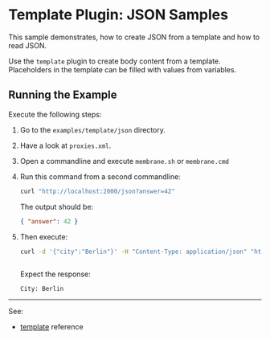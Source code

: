 # Template Plugin: JSON Samples 

This sample demonstrates, how to create JSON from a template and how to read JSON.

Use the `template` plugin to create body content from a template. Placeholders in the template can be filled with values from variables. 

## Running the Example

Execute the following steps:

1. Go to the `examples/template/json` directory.

2. Have a look at `proxies.xml`.

2. Open a commandline and execute `membrane.sh` or `membrane.cmd` 

3. Run this command from a second commandline: 

   ```bash
   curl "http://localhost:2000/json?answer=42"
   ```

   The output should be:

   ```json
   { "answer": 42 }
   ```

4. Then execute:

   ```bash
   curl -d '{"city":"Berlin"}' -H "Content-Type: application/json" "http://localhost:2000"
     
   ```

   Expect the response:

   ```text
   City: Berlin  
   ```

---
See:
- [template](https://membrane-soa.org/api-gateway-doc/current/configuration/reference/template.htm) reference 